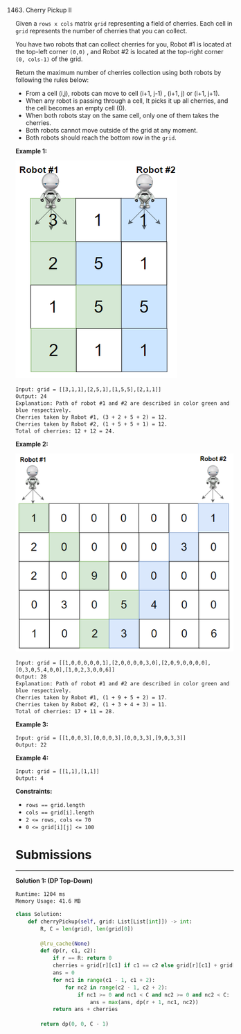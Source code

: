 1463. Cherry Pickup II

Given a `rows x cols` matrix `grid` representing a field of cherries. Each cell in `grid` represents the number of cherries that you can collect.

You have two robots that can collect cherries for you, Robot #1 is located at the top-left corner `(0,0)` , and Robot #2 is located at the top-right corner `(0, cols-1)` of the grid.

Return the maximum number of cherries collection using both robots  by following the rules below:

* From a cell (i,j), robots can move to cell (i+1, j-1) , (i+1, j) or (i+1, j+1).
* When any robot is passing through a cell, It picks it up all cherries, and the cell becomes an empty cell (0).
* When both robots stay on the same cell, only one of them takes the cherries.
* Both robots cannot move outside of the grid at any moment.
* Both robots should reach the bottom row in the `grid`.
 

**Example 1:**

![1463_sample_1_1802.png](img/1463_sample_1_1802.png)
```
Input: grid = [[3,1,1],[2,5,1],[1,5,5],[2,1,1]]
Output: 24
Explanation: Path of robot #1 and #2 are described in color green and blue respectively.
Cherries taken by Robot #1, (3 + 2 + 5 + 2) = 12.
Cherries taken by Robot #2, (1 + 5 + 5 + 1) = 12.
Total of cherries: 12 + 12 = 24.
```

**Example 2:**

![1463_sample_2_1802.png](img/1463_sample_2_1802.png)
```
Input: grid = [[1,0,0,0,0,0,1],[2,0,0,0,0,3,0],[2,0,9,0,0,0,0],[0,3,0,5,4,0,0],[1,0,2,3,0,0,6]]
Output: 28
Explanation: Path of robot #1 and #2 are described in color green and blue respectively.
Cherries taken by Robot #1, (1 + 9 + 5 + 2) = 17.
Cherries taken by Robot #2, (1 + 3 + 4 + 3) = 11.
Total of cherries: 17 + 11 = 28.
```

**Example 3:**
```
Input: grid = [[1,0,0,3],[0,0,0,3],[0,0,3,3],[9,0,3,3]]
Output: 22
```

**Example 4:**
```
Input: grid = [[1,1],[1,1]]
Output: 4
```

**Constraints:**

* `rows == grid.length`
* `cols == grid[i].length`
* `2 <= rows, cols <= 70`
* `0 <= grid[i][j] <= 100`

# Submissions
---
**Solution 1: (DP Top-Down)**
```
Runtime: 1204 ms
Memory Usage: 41.6 MB
```
```python
class Solution:
    def cherryPickup(self, grid: List[List[int]]) -> int:
        R, C = len(grid), len(grid[0])
        
        @lru_cache(None)
        def dp(r, c1, c2):
            if r == R: return 0
            cherries = grid[r][c1] if c1 == c2 else grid[r][c1] + grid[r][c2]
            ans = 0
            for nc1 in range(c1 - 1, c1 + 2):
                for nc2 in range(c2 - 1, c2 + 2):
                    if nc1 >= 0 and nc1 < C and nc2 >= 0 and nc2 < C:
                        ans = max(ans, dp(r + 1, nc1, nc2))
            return ans + cherries
        
        return dp(0, 0, C - 1)
```